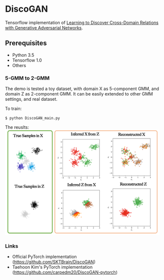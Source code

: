 DiscoGAN
=========================================

Tensorflow implementation of [Learning to Discover Cross-Domain Relations
with Generative Adversarial Networks](https://arxiv.org/pdf/1703.05192.pdf). 

Prerequisites
-------------
   - Python 3.5
   - Tensorflow 1.0
   - Others
   
### 5-GMM to 2-GMM

The demo is tested a toy dataset, with domain X as 5-component GMM, and domain Z as 2-component GMM. It can be easily extended to other GMM settings, and real dataset.

To train:

    $ python DiscoGAN_main.py
    
The reuslts:    
<img src="results/DiscoGAN/Overall.png" width="600px">


### Links
   - Official PyTorch implementation (https://github.com/SKTBrain/DiscoGAN)
   - Taehoon Kim's PyTorch implementation (https://github.com/carpedm20/DiscoGAN-pytorch)



